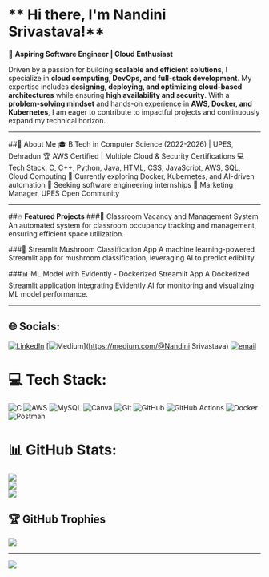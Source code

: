 # ** Hi there, I'm Nandini Srivastava!**

🚀 **Aspiring Software Engineer | Cloud Enthusiast**  

Driven by a passion for building **scalable and efficient solutions**, I specialize in **cloud computing, DevOps, and full-stack development**. My expertise includes **designing, deploying, and optimizing cloud-based architectures** while ensuring **high availability and security**. With a **problem-solving mindset** and hands-on experience in **AWS, Docker, and Kubernetes**, I am eager to contribute to impactful projects and continuously expand my technical horizon.  

---

##🌟 About Me
🎓 B.Tech in Computer Science (2022-2026) | UPES, Dehradun
🏆 AWS Certified | Multiple Cloud & Security Certifications
💻 Tech Stack: C, C++, Python, Java, HTML, CSS, JavaScript, AWS, SQL, Cloud Computing
🌱 Currently exploring Docker, Kubernetes, and AI-driven automation
🎯 Seeking software engineering internships
🤝 Marketing Manager, UPES Open Community

---

##🔥 **Featured Projects**
###📌 Classroom Vacancy and Management System
An automated system for classroom occupancy tracking and management, ensuring efficient space utilization.

###🍄 Streamlit Mushroom Classification App
A machine learning-powered Streamlit app for mushroom classification, leveraging AI to predict edibility.

###📊 ML Model with Evidently - Dockerized Streamlit App
A Dockerized Streamlit application integrating Evidently AI for monitoring and visualizing ML model performance.

----

## 🌐 **Socials:**
[![LinkedIn](https://img.shields.io/badge/LinkedIn-%230077B5.svg?logo=linkedin&logoColor=white)](https://linkedin.com/in/https://www.linkedin.com/in/nandini-srivastava-078480213/) [![Medium](https://img.shields.io/badge/Medium-12100E?logo=medium&logoColor=white)](https://medium.com/@Nandini Srivastava) [![email](https://img.shields.io/badge/Email-D14836?logo=gmail&logoColor=white)](mailto:Nandini.105220@stu.upes.ac.in) 

# 💻 **Tech Stack:**
![C](https://img.shields.io/badge/c-%2300599C.svg?style=for-the-badge&logo=c&logoColor=white) ![AWS](https://img.shields.io/badge/AWS-%23FF9900.svg?style=for-the-badge&logo=amazon-aws&logoColor=white) ![MySQL](https://img.shields.io/badge/mysql-4479A1.svg?style=for-the-badge&logo=mysql&logoColor=white) ![Canva](https://img.shields.io/badge/Canva-%2300C4CC.svg?style=for-the-badge&logo=Canva&logoColor=white) ![Git](https://img.shields.io/badge/git-%23F05033.svg?style=for-the-badge&logo=git&logoColor=white) ![GitHub](https://img.shields.io/badge/github-%23121011.svg?style=for-the-badge&logo=github&logoColor=white) ![GitHub Actions](https://img.shields.io/badge/github%20actions-%232671E5.svg?style=for-the-badge&logo=githubactions&logoColor=white) ![Docker](https://img.shields.io/badge/docker-%230db7ed.svg?style=for-the-badge&logo=docker&logoColor=white) ![Postman](https://img.shields.io/badge/Postman-FF6C37?style=for-the-badge&logo=postman&logoColor=white)

# 📊 **GitHub Stats:**
![](https://github-readme-stats.vercel.app/api?username=NandiniSrivastava&theme=merko&hide_border=false&include_all_commits=false&count_private=false)<br/>
![](https://nirzak-streak-stats.vercel.app/?user=NandiniSrivastava&theme=merko&hide_border=false)<br/>
![](https://github-readme-stats.vercel.app/api/top-langs/?username=NandiniSrivastava&theme=merko&hide_border=false&include_all_commits=false&count_private=false&layout=compact)

## 🏆 GitHub Trophies
![](https://github-profile-trophy.vercel.app/?username=NandiniSrivastava&theme=radical&no-frame=false&no-bg=true&margin-w=4)

---
[![](https://visitcount.itsvg.in/api?id=NandiniSrivastava&icon=7&color=10)](https://visitcount.itsvg.in)
